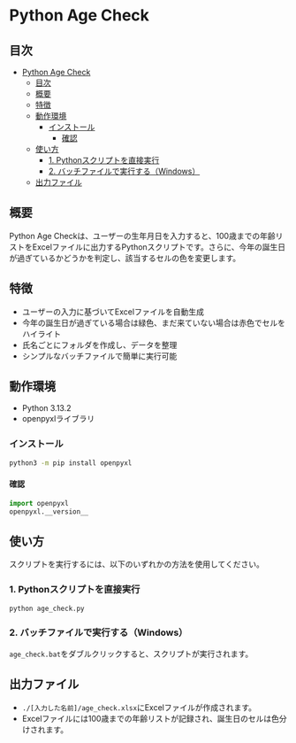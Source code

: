 # Python Age Check

## 目次

- [Python Age Check](#python-age-check)
  - [目次](#目次)
  - [概要](#概要)
  - [特徴](#特徴)
  - [動作環境](#動作環境)
    - [インストール](#インストール)
      - [確認](#確認)
  - [使い方](#使い方)
    - [1. Pythonスクリプトを直接実行](#1-pythonスクリプトを直接実行)
    - [2. バッチファイルで実行する（Windows）](#2-バッチファイルで実行するwindows)
  - [出力ファイル](#出力ファイル)

## 概要

Python Age Checkは、ユーザーの生年月日を入力すると、100歳までの年齢リストをExcelファイルに出力するPythonスクリプトです。さらに、今年の誕生日が過ぎているかどうかを判定し、該当するセルの色を変更します。

## 特徴

- ユーザーの入力に基づいてExcelファイルを自動生成
- 今年の誕生日が過ぎている場合は緑色、まだ来ていない場合は赤色でセルをハイライト
- 氏名ごとにフォルダを作成し、データを整理
- シンプルなバッチファイルで簡単に実行可能

## 動作環境

- Python 3.13.2
- openpyxlライブラリ

### インストール

```bash
python3 -m pip install openpyxl
```

#### 確認

```python
import openpyxl
openpyxl.__version__
```

## 使い方

スクリプトを実行するには、以下のいずれかの方法を使用してください。

### 1. Pythonスクリプトを直接実行

```bash
python age_check.py
```

### 2. バッチファイルで実行する（Windows）

`age_check.bat`をダブルクリックすると、スクリプトが実行されます。

## 出力ファイル

- `./[入力した名前]/age_check.xlsx`にExcelファイルが作成されます。
- Excelファイルには100歳までの年齢リストが記録され、誕生日のセルは色分けされます。
